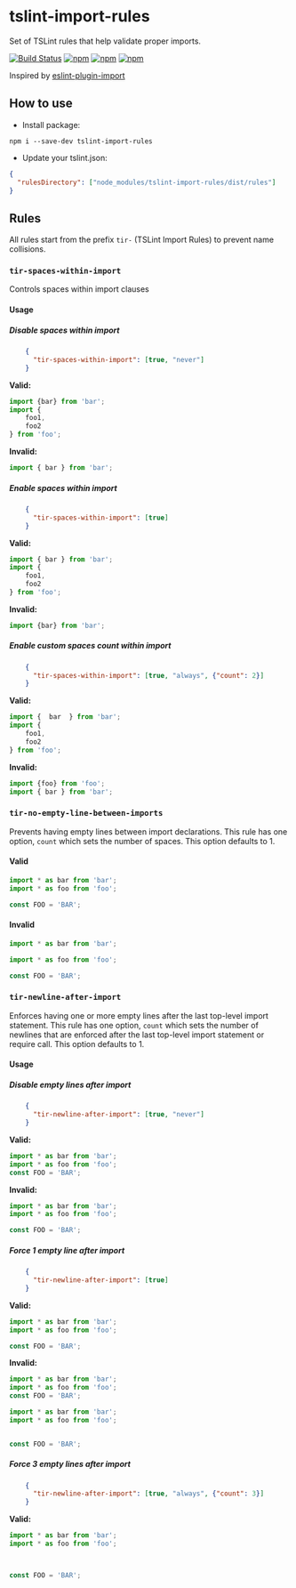 # tslint-import-rules
Set of TSLint rules that help validate proper imports.

[![Build Status](https://secure.travis-ci.org/webschik/tslint-import-rules.png?branch=master)](https://travis-ci.org/webschik/tslint-import-rules)
[![npm](https://img.shields.io/npm/dm/tslint-import-rules.svg)](https://www.npmjs.com/package/tslint-import-rules)
[![npm](https://img.shields.io/npm/v/tslint-import-rules.svg)](https://www.npmjs.com/package/tslint-import-rules)
[![npm](https://img.shields.io/npm/l/tslint-import-rules.svg)](https://www.npmjs.com/package/tslint-import-rules)

Inspired by [eslint-plugin-import](https://github.com/benmosher/eslint-plugin-import)

## How to use
* Install package:
```
npm i --save-dev tslint-import-rules
```

* Update your tslint.json:

```json
{
  "rulesDirectory": ["node_modules/tslint-import-rules/dist/rules"]
}
```

## Rules
All rules start from the prefix `tir-` (TSLint Import Rules) to prevent name collisions.

### `tir-spaces-within-import`
Controls spaces within import clauses

#### Usage
##### Disable spaces within import
```json
    {
      "tir-spaces-within-import": [true, "never"]
    }
```

**Valid:**
```js
import {bar} from 'bar';
import {
    foo1,
    foo2
} from 'foo';
```

**Invalid:**
```js
import { bar } from 'bar';
```

##### Enable spaces within import
```json
    {
      "tir-spaces-within-import": [true]
    }
```

**Valid:**
```js
import { bar } from 'bar';
import {
    foo1,
    foo2
} from 'foo';
```

**Invalid:**
```js
import {bar} from 'bar';
```

##### Enable custom spaces count within import
```json
    {
      "tir-spaces-within-import": [true, "always", {"count": 2}]
    }
```

**Valid:**
```js
import {  bar  } from 'bar';
import {
    foo1,
    foo2
} from 'foo';
```

**Invalid:**
```js
import {foo} from 'foo';
import { bar } from 'bar';
```

### `tir-no-empty-line-between-imports`
Prevents having empty lines between import declarations.
This rule has one option, `count` which sets the number of spaces.
This option defaults to 1.

#### Valid
```js
import * as bar from 'bar';
import * as foo from 'foo';

const FOO = 'BAR';
```


#### Invalid
```js
import * as bar from 'bar';

import * as foo from 'foo';

const FOO = 'BAR';
```

### `tir-newline-after-import`
Enforces having one or more empty lines after the last top-level import statement.
This rule has one option, `count` which sets the number of newlines that are enforced after the last top-level import statement or require call.
This option defaults to 1.

#### Usage
##### Disable empty lines after import
```json
    {
      "tir-newline-after-import": [true, "never"]
    }
```

**Valid:**
```js
import * as bar from 'bar';
import * as foo from 'foo';
const FOO = 'BAR';
```

**Invalid:**
```js
import * as bar from 'bar';
import * as foo from 'foo';

const FOO = 'BAR';
```

##### Force 1 empty line after import
```json
    {
      "tir-newline-after-import": [true]
    }
```

**Valid:**
```js
import * as bar from 'bar';
import * as foo from 'foo';

const FOO = 'BAR';
```

**Invalid:**
```js
import * as bar from 'bar';
import * as foo from 'foo';
const FOO = 'BAR';
```

```js
import * as bar from 'bar';
import * as foo from 'foo';


const FOO = 'BAR';
```

##### Force 3 empty lines after import
```json
    {
      "tir-newline-after-import": [true, "always", {"count": 3}]
    }
```

**Valid:**
```js
import * as bar from 'bar';
import * as foo from 'foo';



const FOO = 'BAR';
```

